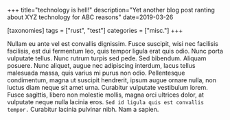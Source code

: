 +++
title="technology is hell!"
description="Yet another blog post ranting about XYZ technology for ABC reasons"
date=2019-03-26

[taxonomies]
tags = ["rust", "test"]
categories = ["misc."]
+++


Nullam eu ante vel est convallis dignissim.  Fusce suscipit, wisi nec facilisis
facilisis, est dui fermentum leo, quis tempor ligula erat quis odio.  Nunc
porta vulputate tellus.  Nunc rutrum turpis sed pede.  Sed bibendum.  Aliquam
posuere.  Nunc aliquet, augue nec adipiscing interdum, lacus tellus malesuada
massa, quis varius mi purus non odio.  Pellentesque condimentum, magna ut
suscipit hendrerit, ipsum augue ornare nulla, non luctus diam neque sit amet
urna.  Curabitur vulputate vestibulum lorem.  Fusce sagittis, libero non
molestie mollis, magna orci ultrices dolor, at vulputate neque nulla lacinia
eros.  `Sed id ligula quis est convallis tempor.` Curabitur lacinia pulvinar
nibh. Nam a sapien.